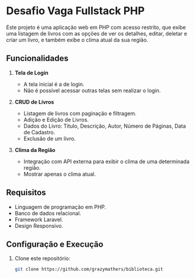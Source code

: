 # Desafio Vaga Fullstack PHP

Este projeto é uma aplicação web em PHP com acesso restrito, que exibe uma listagem de livros com as opções de ver os detalhes, editar, deletar e criar um livro, e também exibe o clima atual da sua região.

## Funcionalidades

1. **Tela de Login**
   - A tela inicial é a de login.
   - Não é possível acessar outras telas sem realizar o login.

2. **CRUD de Livros**
   - Listagem de livros com paginação e filtragem.
   - Adição e Edição de Livros.
   - Dados do Livro: Título, Descrição, Autor, Número de Páginas, Data de Cadastro.
   - Exclusão de um livro.

3. **Clima da Região**
   - Integração com API externa para exibir o clima de uma determinada região.
   - Mostrar apenas o clima atual.

## Requisitos

- Linguagem de programação em PHP.
- Banco de dados relacional.
- Framework Laravel.
- Design Responsivo.

## Configuração e Execução

1. Clone este repositório:

   ```bash
   git clone https://github.com/grazymathers/biblioteca.git
